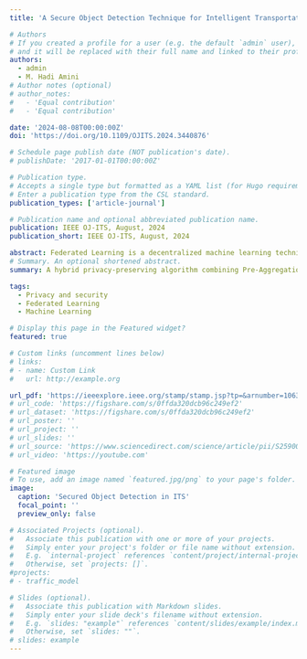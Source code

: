 ```yaml
---
title: 'A Secure Object Detection Technique for Intelligent Transportation Systems'

# Authors
# If you created a profile for a user (e.g. the default `admin` user), write the username (folder name) here
# and it will be replaced with their full name and linked to their profile.
authors:
  - admin
  - M. Hadi Amini
# Author notes (optional)
# author_notes:
#   - 'Equal contribution'
#   - 'Equal contribution'

date: '2024-08-08T00:00:00Z'
doi: 'https://doi.org/10.1109/OJITS.2024.3440876'

# Schedule page publish date (NOT publication's date).
# publishDate: '2017-01-01T00:00:00Z'

# Publication type.
# Accepts a single type but formatted as a YAML list (for Hugo requirements).
# Enter a publication type from the CSL standard.
publication_types: ['article-journal']

# Publication name and optional abbreviated publication name.
publication: IEEE OJ-ITS, August, 2024
publication_short: IEEE OJ-ITS, August, 2024

abstract: Federated Learning is a decentralized machine learning technique that creates a global model by aggregating local models from multiple edge devices without a need to access the local data. However, due to the distributed nature of federated learning, there is a larger attack surface, making cyber-attack detection and defense challenging. Although prior works developed various defense strategies to address security issues in federated learning settings, most approaches fail to mitigate cyber-attacks due to the diverse characteristics of the attack, edge devices, and data distribution. To address this issue, this paper develops a hybrid privacy-preserving algorithm to safeguard federated learning methods against malicious attacks in Intelligent Transportation Systems, considering object detection as a downstream machine learning task. This algorithm involves the edge devices (e.g., autonomous vehicles) and road side units to collaboratively train their model while maintaining the privacy of their respective data. Furthermore, this hybrid algorithm provides robust security against data poisoning-based model replacement and inference attacks throughout the training phase. We evaluated our model using the CIFAR10 and LISA traffic light dataset, demonstrating its ability to mitigate malicious attacks with minimal impact on the performance of main tasks.
# Summary. An optional shortened abstract.
summary: A hybrid privacy-preserving algorithm combining Pre-Aggregation Similarity Measurement (PA-SM) and Differential Privacy (DP) enhances the security and resilience of Federated Learning (FL) in Intelligent Transportation Systems (ITS) by defending against adversarial attacks while maintaining model performance.

tags:
  - Privacy and security 
  - Federated Learning
  - Machine Learning

# Display this page in the Featured widget?
featured: true

# Custom links (uncomment lines below)
# links:
# - name: Custom Link
#   url: http://example.org

url_pdf: 'https://ieeexplore.ieee.org/stamp/stamp.jsp?tp=&arnumber=10630660'
# url_code: 'https://figshare.com/s/0ffda320dcb96c249ef2'
# url_dataset: 'https://figshare.com/s/0ffda320dcb96c249ef2'
# url_poster: ''
# url_project: ''
# url_slides: ''
# url_source: 'https://www.sciencedirect.com/science/article/pii/S2590005623000383'
# url_video: 'https://youtube.com'

# Featured image
# To use, add an image named `featured.jpg/png` to your page's folder.
image:
  caption: 'Secured Object Detection in ITS'
  focal_point: ''
  preview_only: false

# Associated Projects (optional).
#   Associate this publication with one or more of your projects.
#   Simply enter your project's folder or file name without extension.
#   E.g. `internal-project` references `content/project/internal-project/index.md`.
#   Otherwise, set `projects: []`.
#projects:
# - traffic_model

# Slides (optional).
#   Associate this publication with Markdown slides.
#   Simply enter your slide deck's filename without extension.
#   E.g. `slides: "example"` references `content/slides/example/index.md`.
#   Otherwise, set `slides: ""`.
# slides: example
---
```


<!-- {{% callout note %}}
Click the _Cite_ button above to demo the feature to enable visitors to import publication metadata into their reference management software.
{{% /callout %}}

{{% callout note %}}
Create your slides in Markdown - click the _Slides_ button to check out the example.
{{% /callout %}}

Add the publication's **full text** or **supplementary notes** here. You can use rich formatting such as including [code, math, and images](https://wowchemy.com/docs/content/writing-markdown-latex/). -->
